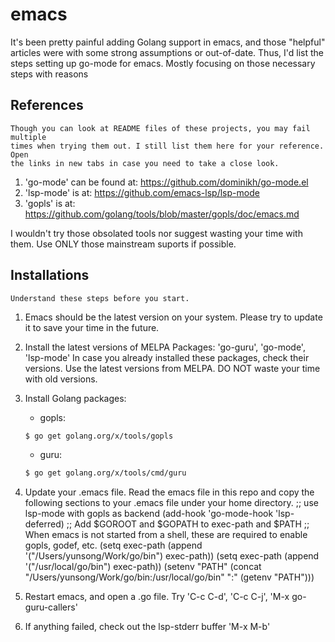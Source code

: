 # emacs
  It's been pretty painful adding Golang support in emacs, and those "helpful"
  articles were with some strong assumptions or out-of-date.
  Thus, I'd list the steps setting up go-mode for emacs. Mostly focusing on
  those necessary steps with reasons
  
## References
	Though you can look at README files of these projects, you may fail multiple
	times when trying them out. I still list them here for your reference. Open
	the links in new tabs in case you need to take a close look.
  1. 'go-mode' can be found at: https://github.com/dominikh/go-mode.el
  2. 'lsp-mode' is at: https://github.com/emacs-lsp/lsp-mode
  3. 'gopls' is at: https://github.com/golang/tools/blob/master/gopls/doc/emacs.md

  I wouldn't try those obsolated tools nor suggest wasting your time with them.
  Use ONLY those mainstream suports if possible.
  
## Installations
	Understand these steps before you start.
	
  1. Emacs should be the latest version on your system. Please try to update it
  to save your time in the future.
  2. Install the latest versions of MELPA Packages: 'go-guru', 'go-mode', 'lsp-mode'
	 In case you already installed these packages, check their versions. Use
	 the latest versions from MELPA. DO NOT waste your time with old versions.
  3. Install Golang packages:
	 - gopls: 
	 ```sh
	 $ go get golang.org/x/tools/gopls
	 ```
	 - guru: 
	 ```sh
	 $ go get golang.org/x/tools/cmd/guru
	 ```
  4. Update your .emacs file. Read the emacs file in this repo and copy the following
  sections to your .emacs file under your home directory.
	  ;; use lsp-mode with gopls as backend
	  (add-hook 'go-mode-hook 'lsp-deferred)
   	  ;; Add $GOROOT and $GOPATH to exec-path and $PATH
	  ;; When emacs is not started from a shell, these are required to enable gopls, godef, etc.
	  (setq exec-path (append '("/Users/yunsong/Work/go/bin") exec-path))
	  (setq exec-path (append '("/usr/local/go/bin") exec-path))
	  (setenv "PATH" (concat "/Users/yunsong/Work/go/bin:/usr/local/go/bin" ":" (getenv "PATH")))
	  
  5. Restart emacs, and open a .go file. Try 'C-c C-d', 'C-c C-j', 'M-x go-guru-callers'
  6. If anything failed, check out the lsp-stderr buffer 'M-x M-b'
